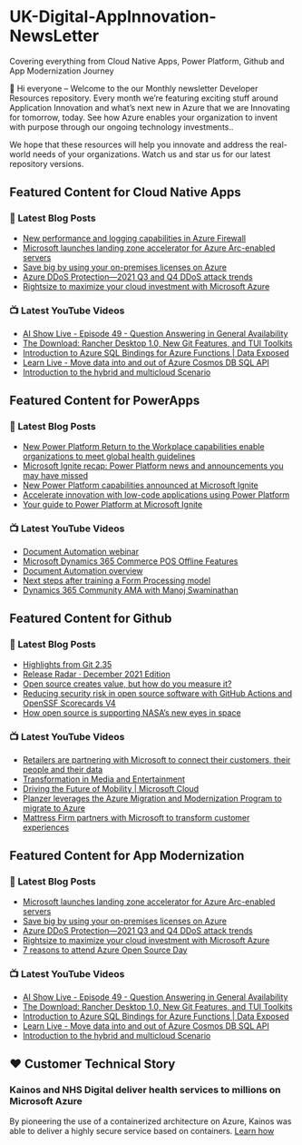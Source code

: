 # UK-Digital-AppInnovation-NewsLetter

Covering everything from Cloud Native Apps, Power Platform, Github and App Modernization Journey

👋 Hi everyone – Welcome to the our Monthly newsletter Developer Resources repository. Every month we’re featuring exciting stuff around Application Innovation and what’s next new in Azure that we are Innovating for tomorrow, today. See how Azure enables your organization to invent with purpose through our ongoing technology investments..


We hope that these resources will help you innovate and address the real-world needs of your organizations. Watch us and star us for our latest repository versions.

## Featured Content for Cloud Native Apps


### 📝 Latest Blog Posts

    
<!-- BLOGCNA:START -->
- [New performance and logging capabilities in Azure Firewall](https://azure.microsoft.com/blog/new-performance-and-logging-capabilities-in-azure-firewall/)
- [Microsoft launches landing zone accelerator for Azure Arc-enabled servers](https://azure.microsoft.com/blog/microsoft-launches-landing-zone-accelerator-for-azure-arcenabled-servers/)
- [Save big by using your on-premises licenses on Azure](https://azure.microsoft.com/blog/save-big-by-using-your-onpremises-licenses-on-azure/)
- [Azure DDoS Protection—2021 Q3 and Q4 DDoS attack trends](https://azure.microsoft.com/blog/azure-ddos-protection-2021-q3-and-q4-ddos-attack-trends/)
- [Rightsize to maximize your cloud investment with Microsoft Azure](https://azure.microsoft.com/blog/rightsize-to-maximize-your-cloud-investment-with-microsoft-azure/)
<!-- BLOGCNA:END -->

### 📺 Latest YouTube Videos

 
<!-- YOUTUBECNA:START -->
- [AI Show Live - Episode 49 - Question Answering in General Availability](https://www.youtube.com/watch?v=BHWwgmOPopY)
- [The Download: Rancher Desktop 1.0, New Git Features, and TUI Toolkits](https://www.youtube.com/watch?v=uWjmMtejwSU)
- [Introduction to Azure SQL Bindings for Azure Functions | Data Exposed](https://www.youtube.com/watch?v=LZxm4A0qBa4)
- [Learn Live - Move data into and out of Azure Cosmos DB SQL API](https://www.youtube.com/watch?v=Uj8LEYKVtuo)
- [Introduction to the hybrid and multicloud Scenario](https://www.youtube.com/watch?v=FxGyXb-cP6M)
<!-- YOUTUBECNA:END -->

##  Featured Content for PowerApps
### 📝 Latest Blog Posts
<!-- BLOGPOWER:START -->
- [New Power Platform Return to the Workplace capabilities enable organizations to meet global health guidelines](https://cloudblogs.microsoft.com/powerplatform/2021/11/30/new-power-platform-return-to-the-workplace-capabilities-enable-organizations-to-meet-global-health-guidelines/)
- [Microsoft Ignite recap: Power Platform news and announcements you may have missed](https://cloudblogs.microsoft.com/powerplatform/2021/11/18/microsoft-ignite-recap-power-platform-news-and-announcements-you-may-have-missed/)
- [New Power Platform capabilities announced at Microsoft Ignite](https://cloudblogs.microsoft.com/powerplatform/2021/11/02/new-power-platform-capabilities-announced-at-microsoft-ignite/)
- [Accelerate innovation with low-code applications using Power Platform](https://cloudblogs.microsoft.com/powerplatform/2021/11/02/accelerate-innovation-with-low-code-applications-using-power-platform/)
- [Your guide to Power Platform at Microsoft Ignite](https://cloudblogs.microsoft.com/powerplatform/2021/10/26/your-guide-to-power-platform-at-microsoft-ignite/)
<!-- BLOGPOWER:END -->
 ### 📺 Latest YouTube Videos
    
<!-- YOUTUBEPOWER:START -->
- [Document Automation webinar](https://www.youtube.com/watch?v=DAl65nhnOkE)
- [Microsoft Dynamics 365 Commerce POS Offline Features](https://www.youtube.com/watch?v=sQU-2pgHToI)
- [Document Automation overview](https://www.youtube.com/watch?v=y_ZyjpJ33iU)
- [Next steps after training a Form Processing model](https://www.youtube.com/watch?v=taxEaoZlQAA)
- [Dynamics 365 Community AMA with Manoj Swaminathan](https://www.youtube.com/watch?v=RTgkbioic6Q)
<!-- YOUTUBEPOWER:END -->

##  Featured Content for Github
### 📝 Latest Blog Posts
<!-- BLOGGITHUB:START -->
- [Highlights from Git 2.35](https://github.blog/2022-01-24-highlights-from-git-2-35/)
- [Release Radar · December 2021 Edition](https://github.blog/2022-01-21-release-radar-dec-2021/)
- [Open source creates value, but how do you measure it?](https://github.blog/2022-01-20-open-source-creates-value-but-how-do-you-measure-it/)
- [Reducing security risk in open source software with GitHub Actions and OpenSSF Scorecards V4](https://github.blog/2022-01-19-reducing-security-risk-oss-actions-opensff-scorecards-v4/)
- [How open source is supporting NASA’s new eyes in space](https://github.blog/2022-01-18-how-open-source-is-supporting-nasas-new-eyes-in-space/)
<!-- BLOGGITHUB:END -->
### 📺 Latest YouTube Videos
<!-- YOUTUBEGITHUB:START -->
- [Retailers are partnering with Microsoft to connect their customers, their people and their data](https://www.youtube.com/watch?v=C2xHCjsREVU)
- [Transformation in Media and Entertainment](https://www.youtube.com/watch?v=MGPQGP2_jCA)
- [Driving the Future of Mobility | Microsoft Cloud](https://www.youtube.com/watch?v=pAA33k8DFME)
- [Planzer leverages the Azure Migration and Modernization Program to migrate to Azure](https://www.youtube.com/watch?v=qMEhH2cgeZ4)
- [Mattress Firm partners with Microsoft to transform customer experiences](https://www.youtube.com/watch?v=H6yaQNZcUsA)
<!-- YOUTUBEGITHUB:END -->
##  Featured Content for App Modernization
### 📝 Latest Blog Posts
<!-- BLOGAPPMOD:START -->
- [Microsoft launches landing zone accelerator for Azure Arc-enabled servers](https://azure.microsoft.com/blog/microsoft-launches-landing-zone-accelerator-for-azure-arcenabled-servers/)
- [Save big by using your on-premises licenses on Azure](https://azure.microsoft.com/blog/save-big-by-using-your-onpremises-licenses-on-azure/)
- [Azure DDoS Protection—2021 Q3 and Q4 DDoS attack trends](https://azure.microsoft.com/blog/azure-ddos-protection-2021-q3-and-q4-ddos-attack-trends/)
- [Rightsize to maximize your cloud investment with Microsoft Azure](https://azure.microsoft.com/blog/rightsize-to-maximize-your-cloud-investment-with-microsoft-azure/)
- [7 reasons to attend Azure Open Source Day](https://azure.microsoft.com/blog/7-reasons-to-attend-azure-open-source-day/)
<!-- BLOGAPPMOD:END -->
### 📺 Latest YouTube Videos
<!-- YOUTUBEAPPMOD:START -->
- [AI Show Live - Episode 49 - Question Answering in General Availability](https://www.youtube.com/watch?v=BHWwgmOPopY)
- [The Download: Rancher Desktop 1.0, New Git Features, and TUI Toolkits](https://www.youtube.com/watch?v=uWjmMtejwSU)
- [Introduction to Azure SQL Bindings for Azure Functions | Data Exposed](https://www.youtube.com/watch?v=LZxm4A0qBa4)
- [Learn Live - Move data into and out of Azure Cosmos DB SQL API](https://www.youtube.com/watch?v=Uj8LEYKVtuo)
- [Introduction to the hybrid and multicloud Scenario](https://www.youtube.com/watch?v=FxGyXb-cP6M)
<!-- YOUTUBEAPPMOD:END -->


## ♥️ Customer Technical Story 

### Kainos and NHS Digital deliver health services to millions on Microsoft Azure

By pioneering the use of a containerized architecture on Azure, Kainos was able to deliver a highly secure service based on containers. [Learn how](https://customers.microsoft.com/en-us/story/1368348549535774520-kainos-and-nhs-digital-deliver-health-services-to-millions-on-microsoft-azure)


